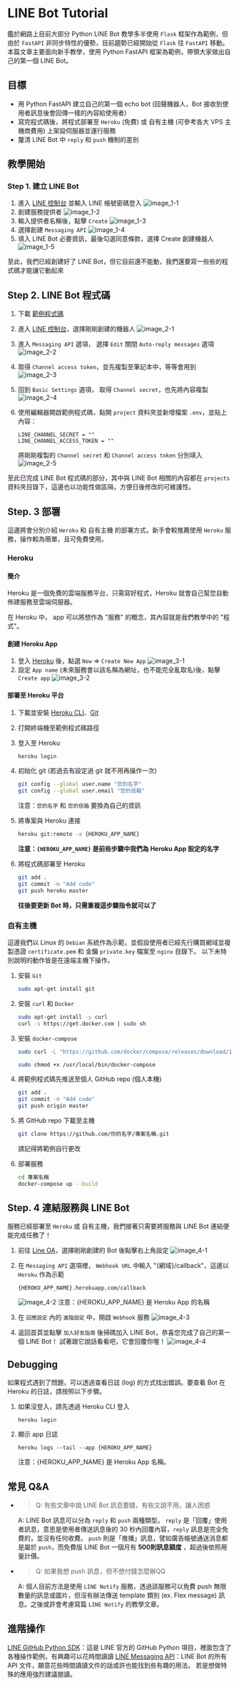 # LINE Bot Tutorial

鑑於網路上目前大部分 Python LINE Bot 教學多半使用 `Flask` 框架作為範例，但由於 `FastAPI` 非同步特性的優勢，目前趨勢已經開始從 `Flask` 往 `FastAPI` 移動。
本篇文章主要面向新手教學，使用 Python FastAPI 框架為範例，帶領大家做出自己的第一個 LINE Bot。

## 目標

- 用 Python FastAPI 建立自己的第一個 echo bot (回聲機器人，Bot 接收到使用者訊息後會回傳一樣的內容給使用者)
- 寫完程式碼後，將程式部署至 `Heroku` (免費) 或 自有主機 (可參考各大 VPS 主機商費用) 上架設伺服器並運行服務
- 釐清 LINE Bot 中 `reply` 和 `push` 機制的差別

## 教學開始

### Step 1. 建立 LINE Bot

1. 進入 [LINE 控制台](https://developers.line.me/console/) 並輸入 LINE 帳號密碼登入
   ![image_1-1](https://i.imgur.com/W4Pkutn.png)
2. 創建服務提供者
   ![image_1-2](https://i.imgur.com/vPItzXs.png)
3. 輸入提供者名稱後，點擊 `Create`
   ![image_1-3](https://i.imgur.com/5ZY3TBB.png)
4. 選擇創建 `Messaging API`
   ![image_1-4](https://i.imgur.com/T2HWhjc.png)
5. 填入 LINE Bot 必要資訊，最後勾選同意條款，選擇 Create 創建機器人
   ![image_1-5](https://i.imgur.com/BalKUW4.png)

至此，我們已經創建好了 LINE Bot，但它目前還不能動，我們還要寫一些些的程式碼才能讓它動起來

## Step 2. LINE Bot 程式碼

1. 下載 [範例程式碼](https://github.com/FawenYo/LineBot_Tutorial/archive/master.zip)
2. 進入 [LINE 控制台](https://developers.line.me/console/)，選擇剛剛創建的機器人
   ![image_2-1](https://i.imgur.com/Kq0flPc.png)
3. 進入 `Messaging API` 選項， 選擇 `Edit` 關閉 `Auto-reply messages` 選項
   ![image_2-2](https://i.imgur.com/ONZqF9D.png)
4. 取得 `Channel access token`，並先複製至筆記本中，等等會用到
   ![image_2-3](https://i.imgur.com/IjWyMVG.png)
5. 回到 `Basic Settings` 選項， 取得 `Channel secret`，也先將內容複製
   ![image_2-4](https://i.imgur.com/dW87qdV.png)
6. 使用編輯器開啟範例程式碼，點開 `project` 資料夾並新增檔案 `.env`，並貼上內容：

   ```env=
   LINE_CHANNEL_SECRET = ""
   LINE_CHANNEL_ACCESS_TOKEN = ""
   ```

   將剛剛複製的 `Channel secret` 和 `Channel access token` 分別填入
   ![image_2-5](https://i.imgur.com/FvaQWFV.png)

至此已完成 LINE Bot 程式碼的部分，其中與 LINE Bot 相關的內容都在 `projects` 資料夾目錄下，這邊也以功能性做區隔，方便日後修改的可維護性。

## Step. 3 部署

這邊將會分別介紹 `Heroku` 和 自有主機 的部署方式，新手會較推薦使用 `Heroku` 服務，操作較為簡單，且可免費使用。

### Heroku

#### 簡介

Heroku 是一個免費的雲端服務平台，只需寫好程式，Heroku 就會自己幫您自動佈建服務至雲端伺服器。

在 Heroku 中， app 可以將想作為 "服務" 的概念，其內容就是我們教學中的 "程式"。

#### 創建 Heroku App

1. 登入 [Heroku](https://dashboard.heroku.com/apps) 後，點選 `New` => `Create New App`
   ![image_3-1](https://i.imgur.com/A9knwmd.png)
2. 設定 `App name` (未來服務會以該名稱為網址，也不能完全亂取名)後，點擊 `Create app`
   ![image_3-2](https://i.imgur.com/LrdGVsl.png)

#### 部署至 Heroku 平台

1. 下載並安裝 [Heroku CLI](https://devcenter.heroku.com/articles/heroku-cli)、[Git](https://git-scm.com/)
2. 打開終端機至範例程式碼路徑
3. 登入至 Heroku

   ```bash
   heroku login
   ```

4. 初始化 git (若過去有設定過 git 就不用再操作一次)

   ```bash
   git config --global user.name "您的名字"
   git config --global user.email "您的信箱"
   ```

   注意：`您的名字` 和 `您的信箱` 要換為自己的資訊

5. 將專案與 Heroku 連接

   ```bash
   heroku git:remote -a {HEROKU_APP_NAME}
   ```

   **注意：`{HEROKU_APP_NAME}` 是前些步驟中我們為 Heroku App 設定的名字**

6. 將程式碼部署至 Heroku

   ```bash
   git add .
   git commit -m "Add code"
   git push heroku master
   ```

   **往後要更新 Bot 時，只需重複這步驟指令就可以了**

### 自有主機

這邊我們以 Linux 的 `Debian` 系統作為示範，並假設使用者已經先行購買網域並複製憑證 `certificate.pem` 和 金鑰 `private.key` 檔案至 `nginx` 目錄下。
以下未特別說明的動作皆是在遠端主機下操作。

1. 安裝 `Git`

    ```bash
    sudo apt-get install git
    ```

2. 安裝 `curl` 和 `Docker`

    ```bash
    sudo apt-get install -y curl
    curl -s https://get.docker.com | sudo sh
    ```

3. 安裝 `docker-compose`

    ```bash
    sudo curl -L "https://github.com/docker/compose/releases/download/1.29.2/docker-compose-$(uname -s)-$(uname -m)" -o /usr/local/bin/docker-compose

    sudo chmod +x /usr/local/bin/docker-compose
    ```

4. 將範例程式碼先推送至個人 GitHub repo (個人本機)

    ```bash
    git add .
    git commit -m "Add code"
    git push origin master
    ```

5. 將 GitHub repo 下載至主機

    ```bash
    git clone https://github.com/你的名字/專案名稱.git
    ```

    請記得將範例自行更改

6. 部署服務

    ```bash
    cd 專案名稱
    docker-compose up --build
    ```

## Step. 4 連結服務與 LINE Bot

服務已經部署至 `Heroku` 或 自有主機，我們接著只需要將服務與 LINE Bot 連結便能完成任務了！

1. 前往 [Line OA](https://manager.line.biz/)，選擇剛剛創建的 Bot 後點擊右上角設定
   ![image_4-1](https://i.imgur.com/ZJbfZdU.jpg)
2. 在 `Messaging API` 選項裡， `Webhook URL` 中輸入 "{網域}/callback"，這邊以 `Heroku` 作為示範

   ```shell
   {HEROKU_APP_NAME}.herokuapp.com/callback
   ```

   ![image_4-2](https://i.imgur.com/B7pKfYe.png)
   注意：{HEROKU_APP_NAME} 是 Heroku App 的名稱

3. 在 `回應設定` 內的 `進階設定` 中，開啟 `Webhook` 服務
   ![image_4-3](https://i.imgur.com/EJucy5P.png)
4. 返回首頁並點擊 `加入好友指南` 後掃碼加入 LINE Bot，恭喜您完成了自己的第一個 LINE Bot！ 試著跟它說話看看吧，它會回覆你喔！
   ![image_4-4](https://i.imgur.com/a6UI9dM.jpg)

## Debugging

如果程式遇到了問題，可以透過查看日誌 (log) 的方式找出錯誤。要查看 Bot 在 Heroku 的日誌，請按照以下步驟。

1. 如果沒登入，請先透過 Heroku CLI 登入

   ```shell
   heroku login
   ```

2. 顯示 app 日誌

   ```shell
   heroku logs --tail --app {HEROKU_APP_NAME}
   ```

   注意：{HEROKU_APP_NAME} 是 Heroku App 名稱。

## 常見 Q&A

- > Q: 有些文章中說 LINE Bot 訊息要錢，有些又說不用，讓人困惑

  A: LINE Bot 訊息可以分為 `reply` 和 `push` 兩種類型。 `reply` 是「回覆」使用者訊息，意思是使用者傳送訊息後的 30 秒內回覆內容，`reply` 訊息是完全免費的，並沒有任何收費。 `push` 則是「推播」訊息，譬如廣告帳號通送消息都是屬於 `push`，而免費版 LINE Bot 一個月有 **500則訊息額度** ，超過後依照用量計價。

- > Q: 如果我想 push 訊息，但不想付錢怎麼辦QQ

  A: 個人目前方法是使用 `LINE Notify` 服務，透過該服務可以免費 push 無限數量的訊息或圖片，但沒有辦法傳送 template 類別 (ex. Flex message) 訊息。之後或許會考慮寫篇 `LINE Notify` 的教學文章。

## 進階操作

[LINE GitHub Python SDK](https://github.com/line/line-bot-sdk-python)：這是 LINE 官方的 GitHub Python 項目，裡面包含了各種操作範例，有興趣可以花時間讀讀
[LINE Messaging API](https://developers.line.biz/en/reference/messaging-api/)：LINE Bot 的所有 API 文件，願意花些時間讀讀文件的話或許也能找到些有趣的用法。 若是想做特殊的應用強烈建議閱讀。
